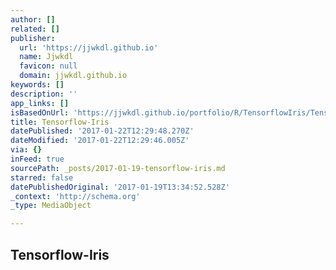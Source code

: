 ```yaml
---
author: []
related: []
publisher:
  url: 'https://jjwkdl.github.io'
  name: Jjwkdl
  favicon: null
  domain: jjwkdl.github.io
keywords: []
description: ''
app_links: []
isBasedOnUrl: 'https://jjwkdl.github.io/portfolio/R/TensorflowIris/TensorflowIris.html'
title: Tensorflow-Iris
datePublished: '2017-01-22T12:29:48.270Z'
dateModified: '2017-01-22T12:29:46.005Z'
via: {}
inFeed: true
sourcePath: _posts/2017-01-19-tensorflow-iris.md
starred: false
datePublishedOriginal: '2017-01-19T13:34:52.528Z'
_context: 'http://schema.org'
_type: MediaObject

---
```

<article style=""><h1>Tensorflow-Iris</h1></article>